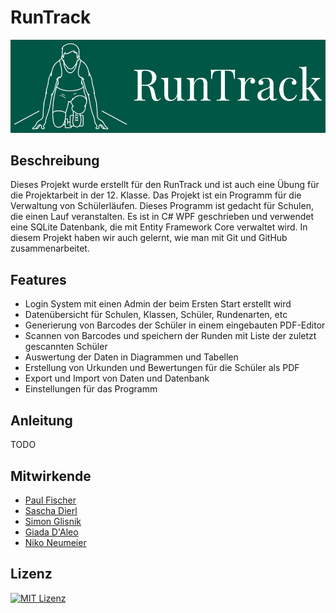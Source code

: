 # RunTrack
![Logo](https://raw.githubusercontent.com/KreativeName1/RunTrack/main/Images/RunTrack_Logo_Farbe.png)

## Beschreibung
Dieses Projekt wurde erstellt für den RunTrack
und ist auch eine Übung für die Projektarbeit in der 12. Klasse.
Das Projekt ist ein Programm für die Verwaltung von Schülerläufen.
Dieses Programm ist gedacht für Schulen, die einen Lauf veranstalten.
Es ist in C# WPF geschrieben und verwendet eine SQLite Datenbank, die mit Entity Framework Core verwaltet wird.
In diesem Projekt haben wir auch gelernt, wie man mit Git und GitHub zusammenarbeitet.

## Features
- Login System mit einen Admin der beim Ersten Start erstellt wird
- Datenübersicht für Schulen, Klassen, Schüler, Rundenarten, etc
- Generierung von Barcodes der Schüler in einem eingebauten PDF-Editor
- Scannen von Barcodes und speichern der Runden mit Liste der zuletzt gescannten Schüler
- Auswertung der Daten in Diagrammen und Tabellen
- Erstellung von Urkunden und Bewertungen für die Schüler als PDF
- Export und Import von Daten und Datenbank
- Einstellungen für das Programm

## Anleitung
TODO

## Mitwirkende
- [Paul Fischer](https://github.com/Fuxson)
- [Sascha Dierl](https://github.com/KreativeName1)
- [Simon Glisnik](https://github.com/CyberEnte)
- [Giada D'Aleo](https://github.com/GD1900)
- [Niko Neumeier](https://github.com/user10201)

## Lizenz
[![MIT Lizenz](https://img.shields.io/badge/License-MIT-yellow.svg)](https://opensource.org/licenses/MIT)
